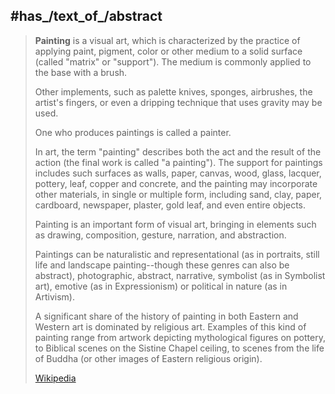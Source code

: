 
## #has_/text_of_/abstract 

> **Painting** is a visual art, which is characterized by the practice of 
> applying paint, pigment, color or other medium to a solid surface (called "matrix" or "support"). 
> The medium is commonly applied to the base with a brush. 
> 
> Other implements, such as palette knives, sponges, airbrushes, the artist's fingers, 
> or even a dripping technique that uses gravity may be used. 
> 
> One who produces paintings is called a painter.
>
> In art, the term "painting" describes both the act and the result of the action (the final work is called "a painting"). 
> The support for paintings includes such surfaces as walls, paper, canvas, wood, glass, lacquer, pottery, leaf, copper and concrete, 
> and the painting may incorporate other materials, in single or multiple form, 
> including sand, clay, paper, cardboard, newspaper, plaster, gold leaf, and even entire objects.
>
> Painting is an important form of visual art, bringing in elements such as drawing, composition, gesture, narration, and abstraction. 
> 
> Paintings can be naturalistic and representational (as in portraits, still life and landscape painting--though these genres can also be abstract), 
> photographic, abstract, narrative, symbolist (as in Symbolist art), emotive (as in Expressionism) or political in nature (as in Artivism).
>
> A significant share of the history of painting in both Eastern and Western art is dominated by religious art. 
> Examples of this kind of painting range from artwork depicting mythological figures on pottery, 
> to Biblical scenes on the Sistine Chapel ceiling, to scenes from the life of Buddha (or other images of Eastern religious origin).
>
> [Wikipedia](https://en.wikipedia.org/wiki/Painting) 



